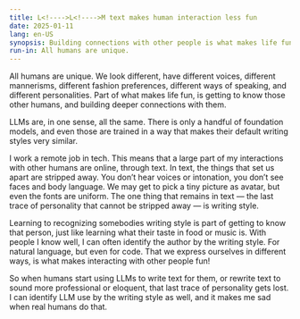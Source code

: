 ```yaml
---
title: L<!---->L<!---->M text makes human interaction less fun
date: 2025-01-11
lang: en-US
synopsis: Building connections with other people is what makes life fun. When humans communicate through LLM-written text, we lose that.
run-in: All humans are unique.
---
```


All humans are unique.
We look different,
have different voices,
different mannerisms,
different fashion preferences,
different ways of speaking,
and different personalities.
Part of what makes life fun,
is getting to know those other humans,
and building deeper connections with them.

LLMs are, in one sense, all the same.
There is only a handful of foundation models,
and even those are trained in a way
that makes their default writing styles very similar.

I work a remote job in tech.
This means that a large part of my interactions with other humans are online,
through text.
In text, the things that set us apart are stripped away.
You don’t hear voices or intonation,
you don’t see faces and body language.
We may get to pick a tiny picture as avatar,
but even the fonts are uniform.
The one thing that remains in text
— the last trace of personality that cannot be stripped away —
is writing style.

Learning to recognizing somebodies writing style
is part of getting to know that person,
just like learning what their taste in food or music is.
With people I know well,
I can often identify the author by the writing style.
For natural language,
but even for code.
That we express ourselves in different ways,
is what makes interacting with other people fun!

So when humans start using <abbr>LLM</abbr>s to write text for them,
or rewrite text to sound more professional or eloquent,
that last trace of personality gets lost.
I can identify LLM use by the writing style as well,
and it makes me sad when real humans do that.
